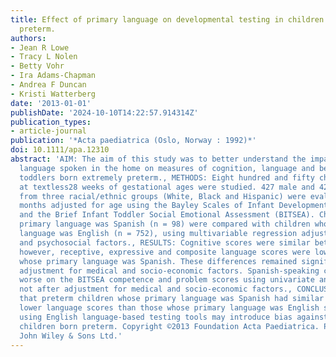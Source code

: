 ```yaml
---
title: Effect of primary language on developmental testing in children born extremely
  preterm.
authors:
- Jean R Lowe
- Tracy L Nolen
- Betty Vohr
- Ira Adams-Chapman
- Andrea F Duncan
- Kristi Watterberg
date: '2013-01-01'
publishDate: '2024-10-10T14:22:57.914314Z'
publication_types:
- article-journal
publication: '*Acta paediatrica (Oslo, Norway : 1992)*'
doi: 10.1111/apa.12310
abstract: 'AIM: The aim of this study was to better understand the impact of non-English
  language spoken in the home on measures of cognition, language and behaviour in
  toddlers born extremely preterm., METHODS: Eight hundred and fifty children born
  at textless28 weeks of gestational ages were studied. 427 male and 423 female participants
  from three racial/ethnic groups (White, Black and Hispanic) were evaluated at 18-22
  months adjusted for age using the Bayley Scales of Infant Development third edition
  and the Brief Infant Toddler Social Emotional Assessment (BITSEA). Children whose
  primary language was Spanish (n = 98) were compared with children whose primary
  language was English (n = 752), using multivariable regression adjusted for medical
  and psychosocial factors., RESULTS: Cognitive scores were similar between groups;
  however, receptive, expressive and composite language scores were lower for children
  whose primary language was Spanish. These differences remained significant after
  adjustment for medical and socio-economic factors. Spanish-speaking children scored
  worse on the BITSEA competence and problem scores using univariate analysis, but
  not after adjustment for medical and socio-economic factors., CONCLUSION: Our finding
  that preterm children whose primary language was Spanish had similar cognitive but
  lower language scores than those whose primary language was English suggests that
  using English language-based testing tools may introduce bias against non-English-speaking
  children born preterm. Copyright ©2013 Foundation Acta Paediatrica. Published by
  John Wiley & Sons Ltd.'
---
```


